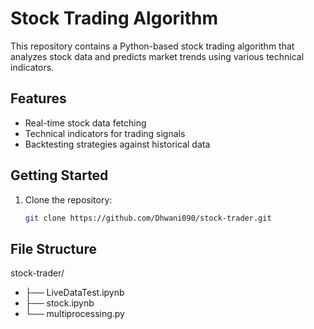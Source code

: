 # Stock Trading Algorithm

This repository contains a Python-based stock trading algorithm that analyzes stock data and predicts market trends using various technical indicators.

## Features
- Real-time stock data fetching
- Technical indicators for trading signals
- Backtesting strategies against historical data

## Getting Started
1. Clone the repository:
   ```bash
   git clone https://github.com/Dhwani090/stock-trader.git
## File Structure
stock-trader/
 - ├── LiveDataTest.ipynb
 - ├── stock.ipynb
 - └── multiprocessing.py

